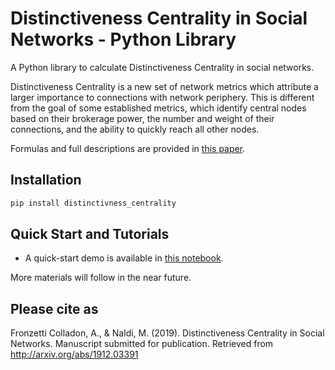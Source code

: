 # Distinctiveness Centrality in Social Networks - Python Library
A Python library to calculate Distinctiveness Centrality in social networks. 


Distinctiveness Centrality is a new set of network metrics which attribute a larger importance to connections with network periphery. 
This is different from the goal of some established metrics, which identify central nodes based on their brokerage power, the number and weight of their connections, and the ability to quickly reach all other nodes.

Formulas and full descriptions are provided in [this paper](https://arxiv.org/abs/1912.03391).

## Installation
```python
pip install distinctivness_centrality
```

## Quick Start and Tutorials
- A quick-start demo is available in [this notebook](DistinctivenessCentralityDemo.ipynb).

More materials will follow in the near future.


## Please cite as
Fronzetti Colladon, A., & Naldi, M. (2019). Distinctiveness Centrality in Social Networks. Manuscript submitted for publication. Retrieved from http://arxiv.org/abs/1912.03391
